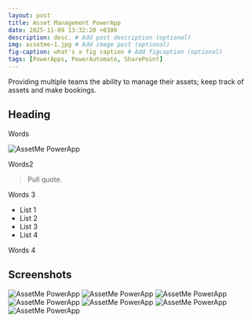 ```yaml
---
layout: post
title: Asset Management PowerApp
date: 2025-11-09 13:32:20 +0300
description: desc. # Add post description (optional)
img: assetme-1.jpg # Add image post (optional)
fig-caption: what's a fig caption # Add figcaption (optional)
tags: [PowerApps, PowerAutomate, SharePoint]
---
```

Providing multiple teams the ability to manage their assets; keep track of assets and make bookings.

## Heading
Words

![AssetMe PowerApp]({{site.baseurl}}/assets/img/assetme-2.jpg)

Words2

>Pull quote.

Words 3

* List 1
* List 2
* List 3
* List 4

Words 4

## Screenshots

![AssetMe PowerApp]({{site.baseurl}}/assets/img/assetme-3.jpg)
![AssetMe PowerApp]({{site.baseurl}}/assets/img/assetme-4.jpg)
![AssetMe PowerApp]({{site.baseurl}}/assets/img/assetme-5.jpg)
![AssetMe PowerApp]({{site.baseurl}}/assets/img/assetme-6.jpg)
![AssetMe PowerApp]({{site.baseurl}}/assets/img/assetme-7.jpg)
![AssetMe PowerApp]({{site.baseurl}}/assets/img/assetme-8.jpg)
![AssetMe PowerApp]({{site.baseurl}}/assets/img/assetme-9.jpg)